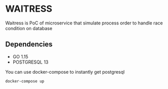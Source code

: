 # WAITRESS

Waitress is PoC of microservice that simulate process order to handle race condition on database

## Dependencies

- GO 1.15
- POSTGRESQL 13

You can use docker-compose to instantly get postgresql

```
docker-compose up
```
